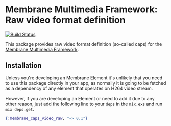 # Membrane Multimedia Framework: Raw video format definition

[![Build Status](https://travis-ci.com/membraneframework/membrane-caps-video-raw.svg?branch=master)](https://travis-ci.com/membraneframework/membrane-caps-video-raw)

This package provides raw video format definition (so-called caps) for the
[Membrane Multimedia Framework](https://membraneframework.org).

## Installation

Unless you're developing an Membrane Element it's unlikely that you need to
use this package directly in your app, as normally it is going to be fetched as
a dependency of any element that operates on H264 video stream.

However, if you are developing an Element or need to add it due to any other
reason, just add the following line to your `deps` in the `mix.exs` and run
`mix deps.get`.

```elixir
{:membrane_caps_video_raw, "~> 0.1"}
```
